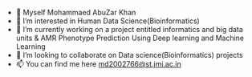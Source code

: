 - 👋 Myself Mohammaed AbuZar Khan
- 👀 I’m interested in Human Data Science(Bioinformatics)
- 🌱 I’m currently working on a project entitled informatics and big data units & AMR Phenotype Prediction Using Deep learning and Machine Learning
- 💞️ I’m looking to collaborate on Data science(Bioinformatics) projects  
- 📫 You can find me here md2002766@st.jmi.ac.in


